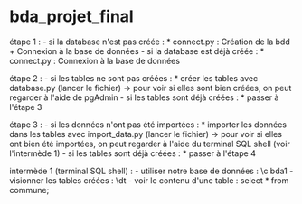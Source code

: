 # bda_projet_final

 étape 1 : 
    - si la database n'est pas créée :
        * connect.py : Création de la bdd + Connexion à la base de données
    - si la database est déjà créée :
        * connect.py : Connexion à la base de données

étape 2 : 
    - si les tables ne sont pas créées :
        * créer les tables avec database.py (lancer le fichier) -> pour voir si elles sont bien créées, on peut regarder à l'aide de pgAdmin 
    - si les tables sont déjà créées :
        * passer à l'étape 3

étape 3 : 
    - si les données n'ont pas été importées :
        * importer les données dans les tables avec import_data.py (lancer le fichier) -> pour voir si elles ont bien été importées, on peut regarder à l'aide du terminal SQL shell (voir l'intermède 1) 
    - si les tables sont déjà créées :
        * passer à l'étape 4

intermède 1 (terminal SQL shell) :
    - utiliser notre base de données : \c bda1
    - visionner les tables créées : \dt
    - voir le contenu d'une table : select * from commune;